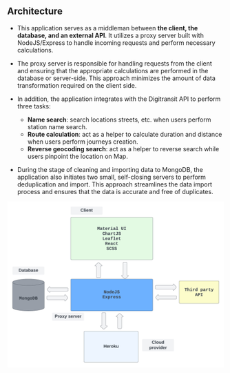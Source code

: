## Architecture

- This application serves as a middleman between **the client, the database, and an external API**. It utilizes a proxy server built with NodeJS/Express to handle incoming requests and perform necessary calculations.
- The proxy server is responsible for handling requests from the client and ensuring that the appropriate calculations are performed in the database or server-side. This approach minimizes the amount of data transformation required on the client side.

- In addition, the application integrates with the Digitransit API to perform three tasks:
  - **Name search**: search locations streets, etc. when users perform station name search.
  - **Route calculation**: act as a helper to calculate duration and distance when users perform journeys creation.
  - **Reverse geocoding search**: act as a helper to reverse search while users pinpoint the location on Map.
- During the stage of cleaning and importing data to MongoDB, the application also initiates two small, self-closing servers to perform deduplication and import. This approach streamlines the data import process and ensures that the data is accurate and free of duplicates.

![](./images/architecture.png)
